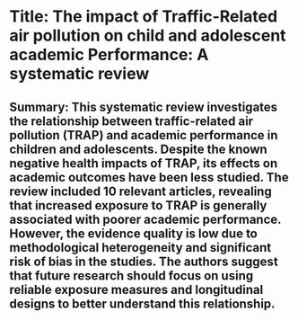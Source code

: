 # Title: The impact of Traffic-Related air pollution on child and adolescent academic Performance: A systematic review

## Summary: This systematic review investigates the relationship between traffic-related air pollution (TRAP) and academic performance in children and adolescents. Despite the known negative health impacts of TRAP, its effects on academic outcomes have been less studied. The review included 10 relevant articles, revealing that increased exposure to TRAP is generally associated with poorer academic performance. However, the evidence quality is low due to methodological heterogeneity and significant risk of bias in the studies. The authors suggest that future research should focus on using reliable exposure measures and longitudinal designs to better understand this relationship.